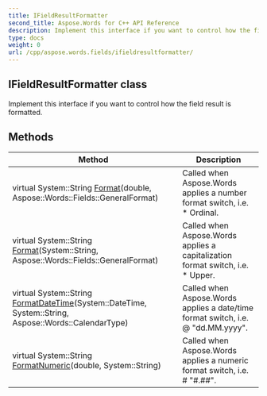 ```yaml
---
title: IFieldResultFormatter
second_title: Aspose.Words for C++ API Reference
description: Implement this interface if you want to control how the field result is formatted. 
type: docs
weight: 0
url: /cpp/aspose.words.fields/ifieldresultformatter/
---
```

## IFieldResultFormatter class


Implement this interface if you want to control how the field result is formatted. 

## Methods

| Method | Description |
| --- | --- |
| virtual System::String [Format](./format/)(double, Aspose::Words::Fields::GeneralFormat) | Called when Aspose.Words applies a number format switch, i.e. \* Ordinal.  |
| virtual System::String [Format](./format/)(System::String, Aspose::Words::Fields::GeneralFormat) | Called when Aspose.Words applies a capitalization format switch, i.e. \* Upper.  |
| virtual System::String [FormatDateTime](./formatdatetime/)(System::DateTime, System::String, Aspose::Words::CalendarType) | Called when Aspose.Words applies a date/time format switch, i.e. \@ "dd.MM.yyyy".  |
| virtual System::String [FormatNumeric](./formatnumeric/)(double, System::String) | Called when Aspose.Words applies a numeric format switch, i.e. \# "#.##".  |
